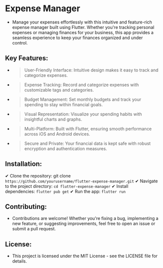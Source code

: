 # Expense Manager

- Manage your expenses effortlessly with this intuitive and feature-rich expense manager built using Flutter. Whether you're tracking personal expenses or managing finances for your business, this app provides a seamless experience to keep your finances organized and under control.

## Key Features:

- > User-Friendly Interface: Intuitive design makes it easy to track and categorize expenses.
- > Expense Tracking: Record and categorize expenses with customizable tags and categories.
- > Budget Management: Set monthly budgets and track your spending to stay within financial goals.
- > Visual Representation: Visualize your spending habits with insightful charts and graphs.
- > Multi-Platform: Built with Flutter, ensuring smooth performance across iOS and Android devices.
- > Secure and Private: Your financial data is kept safe with robust encryption and authentication measures.

## Installation:

✔ Clone the repository: git clone `https://github.com/yourusername/flutter-expense-manager.git`
✔ Navigate to the project directory: `cd flutter-expense-manager`
✔ Install dependencies: `flutter pub get`
✔ Run the app: `flutter run`

## Contributing:

- Contributions are welcome! Whether you're fixing a bug, implementing a new feature, or suggesting improvements, feel free to open an issue or submit a pull request.

## License:

- This project is licensed under the MIT License - see the LICENSE file for details.

